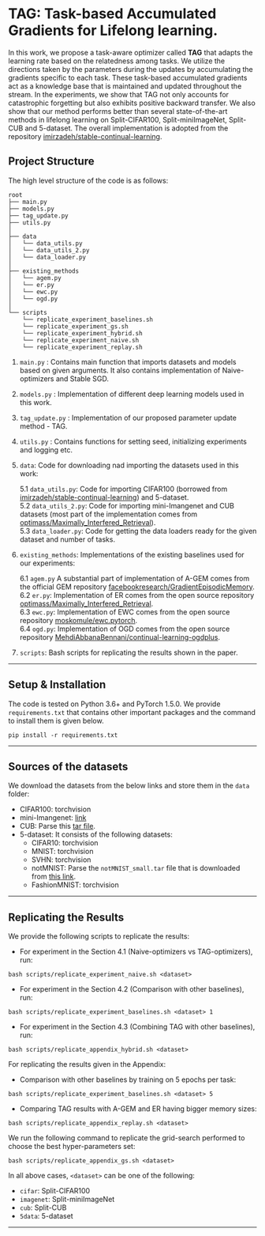 # TAG: Task-based Accumulated Gradients for Lifelong learning.

In this work, we propose a task-aware optimizer called **TAG** that adapts the learning rate based on the relatedness among tasks. 
We utilize the directions taken by the parameters during the updates by accumulating the gradients specific to each task. 
These task-based accumulated gradients act as a knowledge base that is maintained and updated throughout the stream. 
In the experiments, we show that TAG not only accounts for catastrophic forgetting but also exhibits positive backward transfer. 
We also show that our method performs better than several state-of-the-art methods in lifelong learning on Split-CIFAR100, Split-miniImageNet, Split-CUB and 5-dataset. 
The overall implementation is adopted from the repository [imirzadeh/stable-continual-learning](https://github.com/imirzadeh/stable-continual-learning).

## Project Structure
The high level structure of the code is as follows:

```
root
├── main.py
├── models.py
├── tag_update.py
├── utils.py
│
├── data
│   └── data_utils.py
│   └── data_utils_2.py   
│   └── data_loader.py
│
├── existing_methods
│   └── agem.py
│   └── er.py
│   └── ewc.py
│   └── ogd.py
│
└── scripts
    └── replicate_experiment_baselines.sh
    └── replicate_experiment_gs.sh
    └── replicate_experiment_hybrid.sh
    └── replicate_experiment_naive.sh
    └── replicate_experiment_replay.sh

```

1. `main.py`   : Contains main function that imports datasets and models based on given arguments. It also contains implementation of Naive-optimizers and Stable SGD.      
2. `models.py`   : Implementation of different deep learning models used in this work.      
3. `tag_update.py`   : Implementation of our proposed parameter update method - TAG.      
4. `utils.py`   : Contains functions for setting seed, initializing experiments and logging etc.      
5. `data`: Code for downloading nad importing the datasets used in this work:
    
    5.1 `data_utils.py`:  Code for importing CIFAR100 (borrowed from [imirzadeh/stable-continual-learning](https://github.com/imirzadeh/stable-continual-learning)) and 5-dataset.  
    5.2 `data_utils_2.py`:  Code for importing mini-Imangenet and CUB datasets (most part of the implementation comes from [optimass/Maximally_Interfered_Retrieval](https://github.com/optimass/Maximally_Interfered_Retrieval)).  
    5.3 `data_loader.py`:  Code for getting the data loaders ready for the given dataset and number of tasks.  
6. `existing_methods`: Implementations of the existing baselines used for our experiments:   
    
    6.1 `agem.py` A substantial part of implementation of A-GEM comes from the official GEM repository [facebookresearch/GradientEpisodicMemory](https://github.com/facebookresearch/GradientEpisodicMemory).   
    6.2 `er.py`: Implementation of ER comes from the open source repository [optimass/Maximally_Interfered_Retrieval](https://github.com/optimass/Maximally_Interfered_Retrieval).  
    6.3 `ewc.py`: Implementation of EWC comes from the open source repository [moskomule/ewc.pytorch](https://github.com/moskomule/ewc.pytorch).  
    6.4 `ogd.py`: Implementation of OGD comes from the open source repository [MehdiAbbanaBennani/continual-learning-ogdplus](https://github.com/MehdiAbbanaBennani/continual-learning-ogdplus). 
7. `scripts`: Bash scripts for replicating the results shown in the paper.
 ___
 
## Setup & Installation
The code is tested on Python 3.6+ and PyTorch 1.5.0. We provide ``requirements.txt`` that contains other important packages and the command to install them is given below.
```
pip install -r requirements.txt
```
 ___

## Sources of the datasets
We download the datasets from the below links and store them in the `data` folder:
 * CIFAR100: torchvision
 * mini-Imangenet: [link](https://www.kaggle.com/whitemoon/miniimagenet)
 * CUB: Parse this [tar file](https://drive.google.com/file/d/1hbzc_P1FuxMkcabkgn9ZKinBwW683j45/view).
 * 5-dataset: It consists of the following datasets:
    * CIFAR10: torchvision
    * MNIST: torchvision
    * SVHN: torchvision
    * notMNIST: Parse the `notMNIST_small.tar` file that is downloaded from [this link](https://yaroslavvb.com/upload/notMNIST/).
    * FashionMNIST: torchvision

 ___

## Replicating the Results
We provide the following scripts to replicate the results:   
 * For experiment in the Section 4.1 (Naive-optimizers vs TAG-optimizers), run: 
 ```
 bash scripts/replicate_experiment_naive.sh <dataset>
 ``` 
 * For experiment in the Section 4.2 (Comparison with other baselines), run:
  ```
  bash scripts/replicate_experiment_baselines.sh <dataset> 1
  ``` 
 * For experiment in the Section 4.3 (Combining TAG with other baselines), run: 
 ```
 bash scripts/replicate_appendix_hybrid.sh <dataset>
 ```
 
For replicating the results given in the Appendix:
 * Comparison with other baselines by training on 5 epochs per task: 
 ```
 bash scripts/replicate_experiment_baselines.sh <dataset> 5
 ```
 * Comparing TAG results with A-GEM and ER having bigger memory sizes:
 ```
 bash scripts/replicate_appendix_replay.sh <dataset>
 ```

We run the following command to replicate the grid-search performed to choose the best hyper-parameters set:
 ```
 bash scripts/replicate_appendix_gs.sh <dataset>
 ```

In all above cases, `<dataset>` can be one of the following:
 * `cifar`: Split-CIFAR100
 * `imagenet`: Split-miniImageNet
 * `cub`: Split-CUB
 * `5data`: 5-dataset
 
 ___
